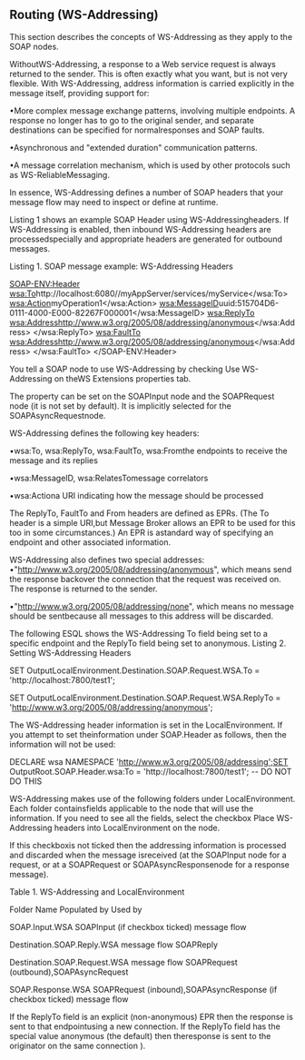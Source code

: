 Routing (WS-Addressing)
----------------------------------------------------------------------
This section describes the concepts of WS-Addressing as they apply to the SOAP nodes.

WithoutWS-Addressing, a response to a Web service request is always returned to the sender. This is often exactly what you want, but is not very flexible. With WS-Addressing, address information is carried explicitly in the message itself, providing support for:

•More complex message exchange patterns, involving multiple endpoints. A response no longer has to go to the original sender, and separate destinations can be specified for normalresponses and SOAP faults.

•Asynchronous and "extended duration" communication patterns.

•A message correlation mechanism, which is used by other protocols such as WS-ReliableMessaging.

In essence, WS-Addressing defines a number of SOAP headers that your message flow may need to inspect or define at runtime. 

Listing 1 shows an example SOAP Header using WS-Addressingheaders. If WS-Addressing is enabled, then inbound WS-Addressing headers are processedspecially and appropriate headers are generated for outbound messages.

Listing 1. SOAP message example: WS-Addressing Headers

<SOAP-ENV:Header>
 <wsa:To>http://localhost:6080//myAppServer/services/myService</wsa:To> 
 <wsa:Action>myOperation1</wsa:Action> 
 <wsa:MessageID>uuid:515704D6-0111-4000-E000-82267F000001</wsa:MessageID> 
 <wsa:ReplyTo> 
 <wsa:Address>http://www.w3.org/2005/08/addressing/anonymous</wsa:Address> 
 </wsa:ReplyTo>
 <wsa:FaultTo> 
 <wsa:Address>http://www.w3.org/2005/08/addressing/anonymous</wsa:Address> 
 </wsa:FaultTo>
 </SOAP-ENV:Header>
 
 You tell a SOAP node to use WS-Addressing by checking Use WS-Addressing on theWS Extensions properties tab. 
 
 The property can be set on the SOAPInput node and the SOAPRequest node (it is not set by default). It is implicitly selected for the SOAPAsyncRequestnode.
 
 
 
WS-Addressing defines the following key headers:

•wsa:To, wsa:ReplyTo, wsa:FaultTo, wsa:Fromthe endpoints to receive the message and its replies

•wsa:MessageID, wsa:RelatesTomessage correlators

•wsa:Actiona URI indicating how the message should be processed

The ReplyTo, FaultTo and From headers are defined as EPRs. (The To header is a simple URI,but Message Broker allows an EPR to be used for this too in some circumstances.) An EPR is astandard way of specifying an endpoint and other associated information.


WS-Addressing also defines two special addresses:
•"http://www.w3.org/2005/08/addressing/anonymous", which means send the response backover the connection that the request was received on. The response is returned to the sender.

•"http://www.w3.org/2005/08/addressing/none", which means no message should be sentbecause all messages to this address will be discarded.



 
 
 
 The following ESQL shows the WS-Addressing To field being set to a specific endpoint and the ReplyTo field being set to anonymous.
Listing 2. Setting WS-Addressing Headers

SET OutputLocalEnvironment.Destination.SOAP.Request.WSA.To = 'http://localhost:7800/test1';

SET OutputLocalEnvironment.Destination.SOAP.Request.WSA.ReplyTo = 'http://www.w3.org/2005/08/addressing/anonymous';

The WS-Addressing header information is set in the LocalEnvironment. If you attempt to set theinformation under SOAP.Header as follows, then the information will not be used:

DECLARE wsa NAMESPACE 'http://www.w3.org/2005/08/addressing';SET OutputRoot.SOAP.Header.wsa:To = 'http://localhost:7800/test1'; -- DO NOT DO THIS

WS-Addressing makes use of the following folders under LocalEnvironment. Each folder containsfields applicable to the node that will use the information. If you need to see all the fields, select the checkbox Place WS-Addressing headers into LocalEnvironment on the node. 

If this checkboxis not ticked then the addressing information is processed and discarded when the message isreceived (at the SOAPInput node for a request, or at a SOAPRequest or SOAPAsyncResponsenode for a response message).



Table 1. WS-Addressing and LocalEnvironment

Folder Name
Populated by
Used by

SOAP.Input.WSA
SOAPInput (if checkbox ticked)
message flow

Destination.SOAP.Reply.WSA
message flow
SOAPReply

Destination.SOAP.Request.WSA
message flow
SOAPRequest (outbound),SOAPAsyncRequest

SOAP.Response.WSA
SOAPRequest (inbound),SOAPAsyncResponse (if checkbox ticked)
message flow


If the ReplyTo field is an explicit (non-anonymous) EPR then the response is sent to that endpointusing a new connection. If the ReplyTo field has the special value anonymous (the default) then theresponse is sent to the originator on the same connection ).
